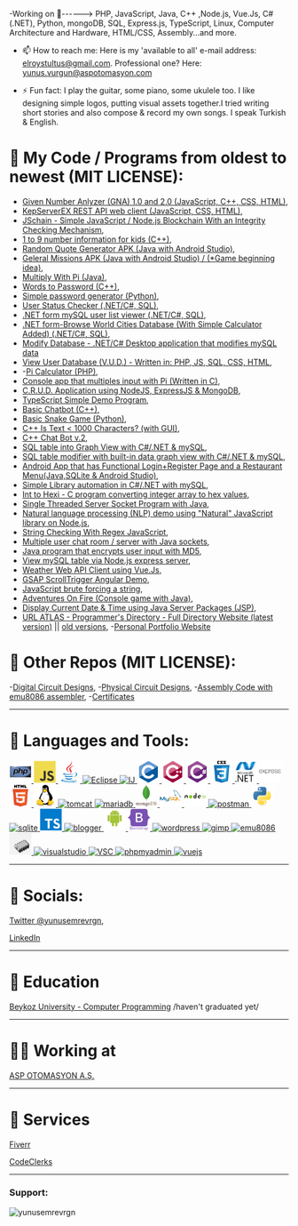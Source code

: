 -Working on 🐝------> PHP, JavaScript, Java, C++ ,Node.js, Vue.Js, C#(.NET), Python, mongoDB, SQL, Express.js, TypeScript, Linux, Computer Architecture and Hardware, HTML/CSS, Assembly...and more.

- 📫 How to reach me: Here is my 'available to all' e-mail address: elroystultus@gmail.com. Professional one? Here: yunus.vurgun@aspotomasyon.com

- ⚡ Fun fact: I play the guitar, some piano, some ukulele too. I like designing simple logos, putting visual assets together.I tried writing short stories and also compose & record my own songs. I speak Turkish & English.
 

# 🐝 My Code / Programs from oldest to newest (MIT LICENSE):

- [Given Number Anlyzer (GNA) 1.0 and 2.0 (JavaScript, C++, CSS, HTML)](https://github.com/yunusemrejr/Given-Number-Anlyzer-GNA-1.0-and-2.0-JavaScript-C-CSS-HTML-),
- [KepServerEX REST API web client (JavaScript, CSS, HTML)](https://github.com/yunusemrejr/KepServerEX-REST-API-web-client),
- [JSchain - Simple JavaScript / Node.js Blockchain With an Integrity Checking Mechanism](https://github.com/yunusemrejr/JSchain---Simple-JavaScript-Node.js-Blockchain-With-an-Integrity-Checking-Mechanism),
- [1 to 9 number information for kids (C++)](https://github.com/yunusemrejr/1-to-9-number-information),
- [Random Quote Generator APK (Java with Android Studio)](https://github.com/yunusemrejr/Random-Quote-Generator-APK),
- [Geleral Missions APK (Java with Android Studio) / (*Game beginning idea)](https://github.com/yunusemrejr/Android-App-Simple-Game-Beginning),
- [Multiply With Pi (Java)](https://github.com/yunusemrejr/Java-Code-That-Multiplies-Your-Input-With-Pi),
- [Words to Password (C++)](https://github.com/yunusemrejr/Worlds-to-Password-CPP),
- [Simple password generator (Python)](https://github.com/yunusemrejr/Simple-password-generator-Python-),
- [User Status Checker (.NET/C#, SQL)](https://github.com/yunusemrejr/User-Status-Checker),
- [.NET form mySQL user list viewer (.NET/C#, SQL)](https://github.com/yunusemrejr/.NET-form-mySQL-user-list-viewer),
- [.NET form-Browse World Cities Database (With Simple Calculator Added) (.NET/C#, SQL)](https://github.com/yunusemrejr/dotNET-Csharp-BrowseWorldDB),
- [Modify Database - .NET/C# Desktop application that modifies mySQL data](https://github.com/yunusemrejr/Modify-Database-Cs-NET)
- [View User Database (V.U.D.) - Written in: PHP, JS, SQL, CSS, HTML](https://github.com/yunusemrejr/VUD-PHP),
- -[Pi Calculator (PHP)](https://github.com/yunusemrejr/PHP-Pi),
- [Console app that multiples input with Pi (Written in C)](https://github.com/yunusemrejr/C-program-that-multiplies-with-Pi),
- [C.R.U.D. Application using NodeJS, ExpressJS & MongoDB](https://github.com/yunusemrejr/CRUD-with-NodeJS-ExpressJS-MongoDB),
- [TypeScript Simple Demo Program](https://github.com/yunusemrejr/TypeScript-Simple-Demo),
- [Basic Chatbot (C++)](https://github.com/yunusemrejr/Chat-Bot-With-Cpp),
- [Basic Snake Game (Python)](https://github.com/yunusemrejr/Basic-Snake-Game),
- [C++ Is Text < 1000 Characters? (with GUI)](https://github.com/yunusemrejr/Text-Length-1000-or-Not--),
- [C++ Chat Bot v.2](https://github.com/yunusemrejr/Chat-Bot-v2-Cpp), 
- [SQL table into Graph View with C#/.NET & mySQL](https://github.com/yunusemrejr/Chart-C--NET-and-SQL),
- [SQL table modifier with built-in data graph view with C#/.NET & mySQL](https://github.com/yunusemrejr/C-SHARP-USER-MANAGE-data-graphs),
- [Android App that has Functional Login+Register Page and a Restaurant Menu(Java,SQLite & Android Studio)](https://github.com/yunusemrejr/Android-App-Register-Login-SQLite),
- [Simple Library automation in C#/.NET with mySQL](https://github.com/yunusemrejr/Cs-dotNET-Library-Automation-TR),
- [Int to Hexi - C program converting integer array to hex values](https://github.com/yunusemrejr/C-program-decimal-to-hexidecimal),
- [Single Threaded Server Socket Program with Java](https://github.com/yunusemrejr/Java-Single-Threaded-Server-Socket-Programming),
- [Natural language processing (NLP) demo using "Natural" JavaScript library on Node.js](https://github.com/yunusemrejr/NLP-With-Natural-JS),
- [String Checking With Regex JavaScript](https://github.com/yunusemrejr/String-Check-REGEX-JS),
- [Multiple user chat room / server with Java sockets](https://github.com/yunusemrejr/Multi-User-Java-Chat-Room),
- [Java program that encrypts user input with MD5](https://github.com/yunusemrejr/MD5-String-Hasher-Java),
- [View mySQL table via Node.js express server](https://github.com/yunusemrejr/NodeJS-View-mySQL-Table),
- [Weather Web API Client using Vue.Js](https://github.com/yunusemrejr/Vue-Js-Weather-App),
- [GSAP ScrollTrigger Angular Demo](https://github.com/yunusemrejr/Moving-Labels-Frontend-Demo-GSAP-ScrollTrigger-and-Angular),
- [JavaScript brute forcing a string](https://github.com/yunusemrejr/Brute-Forcing-A-JS-String),
- [Adventures On Fire (Console game with Java)](https://github.com/yunusemrejr/AdventuresOnFire),
- [Display Current Date & Time using Java Server Packages (JSP)](https://github.com/yunusemrejr/JSP-Display-Date),
- [URL ATLAS - Programmer's Directory - Full Directory Website (latest version)](#) || [old versions](https://github.com/yunusemrejr/URL-ATLAS),
-[Personal Portfolio Website](https://github.com/yunusemrejr/YEVJR-CYOU) 



# 👻 Other Repos (MIT LICENSE):

-[Digital Circuit Designs](https://github.com/yunusemrejr/CircuitsWithDigitalWorks),
-[Physical Circuit Designs](https://github.com/yunusemrejr/PhysicalCircuits),
-[Assembly Code with emu8086 assembler](https://github.com/yunusemrejr/Assembly),
-[Certificates](https://github.com/yunusemrejr/Certificates)



---------------------

# 🧰 Languages and Tools:
<p align="left">  
 <a href="https://www.php.net" target="_blank" rel="noreferrer"> <img src="https://raw.githubusercontent.com/devicons/devicon/master/icons/php/php-original.svg" alt="php" width="40" height="40"/> </a> 
  <a href="https://developer.mozilla.org/en-US/docs/Web/JavaScript" target="_blank" rel="noreferrer"> <img src="https://raw.githubusercontent.com/devicons/devicon/master/icons/javascript/javascript-original.svg" alt="javascript" width="40" height="40"/> </a><a href="https://www.java.com" target="_blank" rel="noreferrer"> <img src="https://raw.githubusercontent.com/devicons/devicon/master/icons/java/java-original.svg" alt="Java" width="40" height="40"/> </a>
 <a href="#" target="_blank" rel="noreferrer"> <img src="https://cdn.freebiesupply.com/logos/large/2x/eclipse-11-logo-png-transparent.png" alt="Eclipse" width="40" height="40"/> </a> <a href="#" target="_blank" rel="noreferrer"> <img src="https://upload.wikimedia.org/wikipedia/commons/thumb/9/9c/IntelliJ_IDEA_Icon.svg/1024px-IntelliJ_IDEA_Icon.svg.png" alt="IJ" width="40" height="40"/> </a> 
 <a href="https://www.cprogramming.com/" target="_blank" rel="noreferrer"> <img src="https://raw.githubusercontent.com/devicons/devicon/master/icons/c/c-original.svg" alt="c" width="40" height="40"/> </a> <a href="https://www.w3schools.com/cpp/" target="_blank" rel="noreferrer"> <img src="https://raw.githubusercontent.com/devicons/devicon/master/icons/cplusplus/cplusplus-original.svg" alt="cplusplus" width="40" height="40"/> </a> <a href="https://www.w3schools.com/cs/" target="_blank" rel="noreferrer"> <img src="https://raw.githubusercontent.com/devicons/devicon/master/icons/csharp/csharp-original.svg" alt="csharp" width="40" height="40"/> </a> <a href="https://www.w3schools.com/css/" target="_blank" rel="noreferrer"> <img src="https://raw.githubusercontent.com/devicons/devicon/master/icons/css3/css3-original-wordmark.svg" alt="css3" width="40" height="40"/> </a> <a href="https://dotnet.microsoft.com/" target="_blank" rel="noreferrer"> <img src="https://raw.githubusercontent.com/devicons/devicon/master/icons/dot-net/dot-net-original-wordmark.svg" alt="dotnet" width="40" height="40"/> </a> <a href="https://expressjs.com" target="_blank" rel="noreferrer"> <img src="https://raw.githubusercontent.com/devicons/devicon/master/icons/express/express-original-wordmark.svg" alt="express" width="40" height="40"/> </a> <a href="https://www.w3.org/html/" target="_blank" rel="noreferrer"> <img src="https://raw.githubusercontent.com/devicons/devicon/master/icons/html5/html5-original-wordmark.svg" alt="html5" width="40" height="40"/> </a> <a href="https://www.linux.org/" target="_blank" rel="noreferrer"> <img src="https://raw.githubusercontent.com/devicons/devicon/master/icons/linux/linux-original.svg" alt="linux" width="40" height="40"/> </a> <a href="https://tomcat.apache.org/" target="_blank" rel="noreferrer"> <img src="https://upload.wikimedia.org/wikipedia/commons/thumb/f/fe/Apache_Tomcat_logo.svg/2560px-Apache_Tomcat_logo.svg.png" alt="tomcat" width="50" height="30"/> </a><a href="https://mariadb.org/" target="_blank" rel="noreferrer"> <img src="https://www.vectorlogo.zone/logos/mariadb/mariadb-icon.svg" alt="mariadb" width="40" height="40"/> </a> <a href="https://www.mongodb.com/" target="_blank" rel="noreferrer"> <img src="https://raw.githubusercontent.com/devicons/devicon/master/icons/mongodb/mongodb-original-wordmark.svg" alt="mongodb" width="40" height="40"/> </a> <a href="https://www.mysql.com/" target="_blank" rel="noreferrer"> <img src="https://raw.githubusercontent.com/devicons/devicon/master/icons/mysql/mysql-original-wordmark.svg" alt="mysql" width="40" height="40"/> </a> <a href="https://nodejs.org" target="_blank" rel="noreferrer"> <img src="https://raw.githubusercontent.com/devicons/devicon/master/icons/nodejs/nodejs-original-wordmark.svg" alt="nodejs" width="40" height="40"/> </a> <a href="https://postman.com" target="_blank" rel="noreferrer"> <img src="https://www.vectorlogo.zone/logos/getpostman/getpostman-icon.svg" alt="postman" width="40" height="40"/> </a> <a href="https://www.python.org" target="_blank" rel="noreferrer"> <img src="https://raw.githubusercontent.com/devicons/devicon/master/icons/python/python-original.svg" alt="python" width="40" height="40"/> </a> <a href="https://www.sqlite.org/" target="_blank" rel="noreferrer"> <img src="https://www.vectorlogo.zone/logos/sqlite/sqlite-icon.svg" alt="sqlite" width="40" height="40"/> </a> <a href="https://www.typescriptlang.org/" target="_blank" rel="noreferrer"> <img src="https://raw.githubusercontent.com/devicons/devicon/master/icons/typescript/typescript-original.svg" alt="typescript" width="40" height="40"/> </a><a href="https://blogger.com/" target="_blank" rel="noreferrer"> <img src="https://upload.wikimedia.org/wikipedia/commons/thumb/3/31/Blogger.svg/1200px-Blogger.svg.png" alt="blogger" width="40" height="40"/> </a><a href="https://developer.android.com" target="_blank" rel="noreferrer"> <img src="https://raw.githubusercontent.com/devicons/devicon/master/icons/android/android-original-wordmark.svg" alt="android" width="40" height="40"/> </a> <a href="https://getbootstrap.com" target="_blank" rel="noreferrer"> <img src="https://raw.githubusercontent.com/devicons/devicon/master/icons/bootstrap/bootstrap-plain-wordmark.svg" alt="bootstrap" width="40" height="40"/> </a>
 <a href="https://wordpress.org/" target="_blank" rel="noreferrer"> <img src="https://upload.wikimedia.org/wikipedia/commons/thumb/9/93/Wordpress_Blue_logo.png/1200px-Wordpress_Blue_logo.png" alt="wordpress" width="40" height="40"/> </a> <a href="https://www.gimp.org/" target="_blank" rel="noreferrer"> <img src="https://upload.wikimedia.org/wikipedia/commons/thumb/4/45/The_GIMP_icon_-_gnome.svg/1024px-The_GIMP_icon_-_gnome.svg.png" alt="gimp" width="40" height="40"/> </a><a href="https://en.wikipedia.org/wiki/Intel_8086" target="_blank" rel="noreferrer"> <img src="https://lh3.googleusercontent.com/-_bBDMOLl9T0/Vv47dRzHeII/AAAAAAAAX8g/zTdxtfCI9u4X-usQjMv8ScN3VJieX__ZACCo/s128-Ic42/emu8086.png" alt="emu8086" width="40" height="40"/> </a><a href="http://www.c-jump.com/bcc/c261c/Labs/CIS77_L02.pdf" target="_blank" rel="noreferrer"> <img src="https://raw.githubusercontent.com/yunusemrejr/yunusemrejr/main/digitalworks.png" alt="digitalworks" width="40" height="40"/> </a>
 <a href="https://visualstudio.microsoft.com/" target="_blank" rel="noreferrer"> <img src="https://1000logos.net/wp-content/uploads/2020/08/Visual-Studio-Logo.png" alt="visualstudio" width="60" height="40"/> </a><a href="https://code.visualstudio.com/" target="_blank" rel="noreferrer"> <img src="https://upload.wikimedia.org/wikipedia/commons/thumb/9/9a/Visual_Studio_Code_1.35_icon.svg/2048px-Visual_Studio_Code_1.35_icon.svg.png" alt="VSC" width="40" height="40"/> </a><a href="https://www.phpmyadmin.net/" target="_blank" rel="noreferrer"> <img src="https://upload.wikimedia.org/wikipedia/commons/thumb/4/4f/PhpMyAdmin_logo.svg/2560px-PhpMyAdmin_logo.svg.png" alt="phpmyadmin" width="60" height="40"/> </a> 
<a href="https://vuejs.org/" target="_blank" rel="noreferrer"> <img src="https://upload.wikimedia.org/wikipedia/commons/thumb/9/95/Vue.js_Logo_2.svg/1200px-Vue.js_Logo_2.svg.png" alt="vuejs" width="40" height="40"/> </a> 

 </p>

----------------------
# 🐬 Socials:

[Twitter @yunusemrevrgn](https://twitter.com/yunusemrevrgn),

[LinkedIn](https://www.linkedin.com/in/yunus-emre-vurgun-49ba9a177)

---------------------

# 🏫 Education

[Beykoz University - Computer Programming](https://beykoz.edu.tr/) /haven't graduated yet/


---------------------

# 🧑‍💼 Working at

[ASP OTOMASYON A.Ş.](https://opcturkey.com/)


---------------------

# 🧰 Services

[Fiverr](https://www.fiverr.com/yunusschannel)

[CodeClerks](https://codeclerks.com/user/yuyu2000)

---------------------
<h3 align="left">Support:</h3>
<p><a href="https://www.buymeacoffee.com/yunusemrevrgn"> <img align="left" src="https://cdn.buymeacoffee.com/buttons/v2/default-yellow.png" height="50" width="210" alt="yunusemrevrgn" /></a></p>
 
